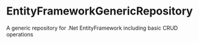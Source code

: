 # EntityFrameworkGenericRepository
A generic repository for .Net EntityFramework including basic CRUD operations
